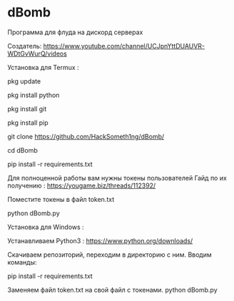 # dBomb
Программа для флуда на дискорд серверах

Создатель: https://www.youtube.com/channel/UCJpnYttDUAUVR-WDtGvWurQ/videos

Установка для Termux : 

pkg update 

pkg install python

pkg install git

pkg install pip

git clone https://github.com/HackSometh1ng/dBomb/

cd dBomb

pip install -r requirements.txt

Для полноценной работы вам нужны токены пользователей
Гайд по их получению : https://yougame.biz/threads/112392/

Поместите токены в файл token.txt

python dBomb.py


Установка для Windows :

Устанавливаем Python3 : https://www.python.org/downloads/

Скачиваем репозиторий, переходим в директорию с ним.
Вводим команды:

pip install -r requirements.txt

Заменяем файл token.txt на свой файл с токенами.
python dBomb.py

